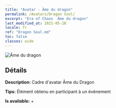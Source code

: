 ```yaml
---
title: "Avatar - Âme du dragon"
permalink: /Avatars/Dragon Soul/
excerpt: "Era of Chaos  Âme du dragon"
last_modified_at: 2021-05-28
locale: fr
ref: "Dragon Soul.md"
toc: false
classes: wide
---
```

 ![Âme du dragon](/images/a/avatarFrame_52.png)

## Détails

 **Description:** Cadre d'avatar Âme du Dragon 

 **Tips:** Élément obtenu en participant à un événement 

 **Is available:**  + 

